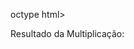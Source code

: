 octype html>
<html lang="pt-BR">
<head>
	<meta charset="utf-8">
	<title>Incorporando Javascript em Páginas HTML</title>
	<!-- Incorporando um arquivo .js externo -->
	<script src="script.js"></script>
</head>
<body>
	<div id="exibe_resultado"> Resultado da Multiplicação:  </div>
</body>
	<!-- Incorporando códigos Javascript diretamente na página -->
	<script type="text/javascript">
		//Com duas barras criamos um comentário de linha em Javascript
		//Comentários de mais de uma linha podem ser feitos dentro de /* */
var variavel;  //Declarando uma variável cujo nome é 'variavel'
      
		variavel = 3 + 3; // Atribuindo valores e aplicando uma operação matemática em uma variável
     
		/* Utilizando a função nativa 'alert' para exibir uma caixa de
		diálogo na tela cujo conteúdo será o valor da variável 'variavel' */
		alert(variavel); 
      
		var resultadoMultiplicacao = multiplique(10, 50); // chamando a função 'multiplique' passando dois valores - 10 e 50
      
		//Manipulando a Árvore DOM a fim de exibir, dentro da DIV declarada no HTML, o resultado da multiplicação juntamente com o seu texto inicial
		var divLocal = document.getElementById('exibe_resultado');
		/*
		Neste ponto a variavel divLocal é um objeto que representa a div declarada no HTML.
		Sendo um objeto é possível acessar seus atributos, como innerHTML, precedido do nome do objeto seguido de um '.'
		*/
		divLocal.innerHTML += resultadoMultiplicacao;
      
		//Definição da função 'multiplique' que recebe dois parâmetros - numero1 e numero2
		function multiplique(numero1, numero2){
     
			/*
			Declarando uma nova variável que guardará o resultado da operação de multiplicação;
			Iniciando a variável com o valor de 0.
			*/
			var resultado = 0; 
      
			//Atribuindo à variável 'resultado' o valor resutante da multiplicação dos 2 parâmetros recebidos   
			resultado = numero1 * numero2;
      
			//Retornando (devolvendo) o valor da variável resultado
			return resultado;
     
		}
	</script>
